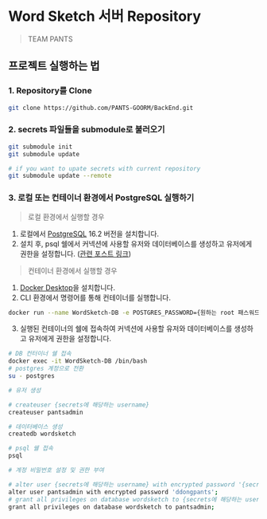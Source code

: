 # Word Sketch 서버 Repository

> TEAM PANTS

<!-- ## Devcontainer로 빠르게 환경 구축하기 (추가 예정)
[![Open in Dev Containers](https://img.shields.io/static/v1?label=Dev%20Containers&message=Open&color=blue&logo=visualstudiocode)](https://vscode.dev/redirect?url=vscode://ms-vscode-remote.remote-containers/cloneInVolume?url=https://github.com/PANTS-GOORM/BackEnd) -->

## 프로젝트 실행하는 법

### 1. Repository를 Clone

```bash
git clone https://github.com/PANTS-GOORM/BackEnd.git
```

### 2. secrets 파일들을 submodule로 불러오기

```bash
git submodule init
git submodule update

# if you want to upate secrets with current repository
git submodule update --remote
```

### 3. 로컬 또는 컨테이너 환경에서 PostgreSQL 실행하기

> 로컬 환경에서 실행할 경우

1. 로컬에서 [PostgreSQL](https://www.postgresql.org/) 16.2 버전을 설치합니다.
2. 설치 후, psql 쉘에서 커넥션에 사용할 유저와 데이터베이스를 생성하고 유저에게 권한을 설정합니다. ([관련 포스트 링크](https://jiurinie.tistory.com/60))

> 컨테이너 환경에서 실행할 경우

1. [Docker Desktop](https://www.docker.com/products/docker-desktop/)을 설치합니다.
2. CLI 환경에서 명령어를 통해 컨테이너를 실행합니다.
```bash
docker run --name WordSketch-DB -e POSTGRES_PASSWORD={원하는 root 패스워드} -p 5432:5432 -d postgres:16.2
```
3. 실행된 컨테이너의 쉘에 접속하여 커넥션에 사용할 유저와 데이터베이스를 생성하고 유저에게 권한을 설정합니다.
```bash
# DB 컨터이너 쉘 접속
docker exec -it WordSketch-DB /bin/bash
# postgres 계정으로 전환
su - postgres

# 유저 생성

# createuser {secrets에 해당하는 username}
createuser pantsadmin

# 데이터베이스 생성
createdb wordsketch

# psql 쉘 접속
psql

# 계정 비밀번호 설정 및 권한 부여

# alter user {secrets에 해당하는 username} with encrypted password '{secrets에 해당하는 password}';
alter user pantsadmin with encrypted password 'ddongpants';
# grant all privileges on database wordsketch to {secrets에 해당하는 username};
grant all privileges on database wordsketch to pantsadmin;
```
